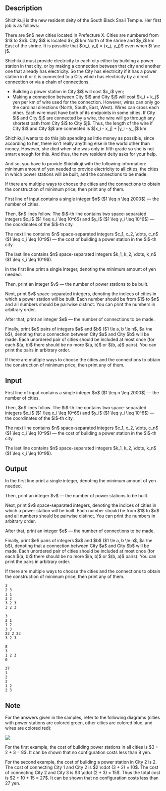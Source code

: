 ## Description

<div><p>Shichikuji is the new resident deity of the South Black Snail Temple. Her first job is as follows:</p><p>There are $n$ new cities located in Prefecture X. Cities are numbered from $1$ to $n$. City $i$ is located $x_i$ km North of the shrine and $y_i$ km East of the shrine. It is possible that $(x_i, y_i) = (x_j, y_j)$ even when $i \ne j$.</p><p>Shichikuji must provide electricity to each city either by building a power station in that city, or by making a connection between that city and another one that already has electricity. So the City has electricity if it has a power station in it or it is connected to a City which has electricity by a direct connection or via a chain of connections.</p><ul>  <li>   Building a power station in City $i$ will cost $c_i$ yen;  </li><li>   Making a connection between City $i$ and City $j$ will cost $k_i + k_j$ yen <span class="tex-font-style-bf">per km of wire</span> used for the connection. However, wires can only go the cardinal directions (North, South, East, West). Wires can cross each other. Each wire must have both of its endpoints in some cities. If City $i$ and City $j$ are connected by a wire, the wire will go through any shortest path from City $i$ to City $j$. Thus, the length of the wire if City $i$ and City $j$ are connected is $|x_i - x_j| + |y_i - y_j|$ km. </li></ul><p>Shichikuji wants to do this job spending as little money as possible, since according to her, there isn't really anything else in the world other than money. However, she died when she was only in fifth grade so she is not smart enough for this. And thus, the new resident deity asks for your help.</p><p>And so, you have to provide Shichikuji with the following information: minimum amount of yen needed to provide electricity to all cities, the cities in which power stations will be built, and the connections to be made.</p><p>If there are multiple ways to choose the cities and the connections to obtain the construction of minimum price, then print any of them.</p></div><div class="input-specification"><p>First line of input contains a single integer $n$ ($1 \leq n \leq 2000$) — the number of cities.</p><p>Then, $n$ lines follow. The $i$-th line contains two space-separated integers $x_i$ ($1 \leq x_i \leq 10^6$) and $y_i$ ($1 \leq y_i \leq 10^6$) — the coordinates of the $i$-th city.</p><p>The next line contains $n$ space-separated integers $c_1, c_2, \dots, c_n$ ($1 \leq c_i \leq 10^9$) — the cost of building a power station in the $i$-th city.</p><p>The last line contains $n$ space-separated integers $k_1, k_2, \dots, k_n$ ($1 \leq k_i \leq 10^9$).</p></div><div class="output-specification"><p>In the first line print a single integer, denoting the minimum amount of yen needed.</p><p>Then, print an integer $v$ — the number of power stations to be built.</p><p>Next, print $v$ space-separated integers, denoting the indices of cities in which a power station will be built. Each number should be from $1$ to $n$ and all numbers should be pairwise distinct. You can print the numbers in arbitrary order.</p><p>After that, print an integer $e$ — the number of connections to be made.</p><p>Finally, print $e$ pairs of integers $a$ and $b$ ($1 \le a, b \le n$, $a \ne b$), denoting that a connection between City $a$ and City $b$ will be made. Each unordered pair of cities should be included at most once (for each $(a, b)$ there should be no more $(a, b)$ or $(b, a)$ pairs). You can print the pairs in arbitrary order.</p><p>If there are multiple ways to choose the cities and the connections to obtain the construction of minimum price, then print any of them.</p></div>

## Input

<p>First line of input contains a single integer $n$ ($1 \leq n \leq 2000$) — the number of cities.</p><p>Then, $n$ lines follow. The $i$-th line contains two space-separated integers $x_i$ ($1 \leq x_i \leq 10^6$) and $y_i$ ($1 \leq y_i \leq 10^6$) — the coordinates of the $i$-th city.</p><p>The next line contains $n$ space-separated integers $c_1, c_2, \dots, c_n$ ($1 \leq c_i \leq 10^9$) — the cost of building a power station in the $i$-th city.</p><p>The last line contains $n$ space-separated integers $k_1, k_2, \dots, k_n$ ($1 \leq k_i \leq 10^9$).</p>

## Output

<p>In the first line print a single integer, denoting the minimum amount of yen needed.</p><p>Then, print an integer $v$ — the number of power stations to be built.</p><p>Next, print $v$ space-separated integers, denoting the indices of cities in which a power station will be built. Each number should be from $1$ to $n$ and all numbers should be pairwise distinct. You can print the numbers in arbitrary order.</p><p>After that, print an integer $e$ — the number of connections to be made.</p><p>Finally, print $e$ pairs of integers $a$ and $b$ ($1 \le a, b \le n$, $a \ne b$), denoting that a connection between City $a$ and City $b$ will be made. Each unordered pair of cities should be included at most once (for each $(a, b)$ there should be no more $(a, b)$ or $(b, a)$ pairs). You can print the pairs in arbitrary order.</p><p>If there are multiple ways to choose the cities and the connections to obtain the construction of minimum price, then print any of them.</p>





```input1
3
2 3
1 1
3 2
3 2 3
3 2 3
```




```input2
3
2 1
1 2
3 3
23 2 23
3 2 3
```




```output1
8
3
1 2 3 
0
```




```output2
27
1
2 
2
1 2
2 3
```



## Note

<p>For the answers given in the samples, refer to the following diagrams (cities with power stations are colored green, other cities are colored blue, and wires are colored red):</p><p><img class="tex-graphics" src="file://rPFGACYf.png" style="max-width: 100.0%;max-height: 100.0%;"></p><p>For the first example, the cost of building power stations in all cities is $3 + 2 + 3 = 8$. It can be shown that no configuration costs less than 8 yen.</p><p>For the second example, the cost of building a power station in City 2 is 2. The cost of connecting City 1 and City 2 is $2 \cdot (3 + 2) = 10$. The cost of connecting City 2 and City 3 is $3 \cdot (2 + 3) = 15$. Thus the total cost is $2 + 10 + 15 = 27$. It can be shown that no configuration costs less than 27 yen.</p>
